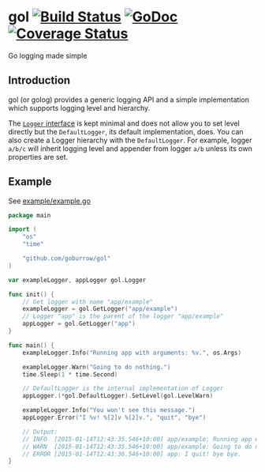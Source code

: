 # gol [![Build Status](https://travis-ci.org/goburrow/gol.svg)](https://travis-ci.org/goburrow/gol) [![GoDoc](https://godoc.org/github.com/goburrow/gol?status.svg)](https://godoc.org/github.com/goburrow/gol) [![Coverage Status](https://coveralls.io/repos/goburrow/gol/badge.svg?branch=master)](https://coveralls.io/r/goburrow/gol?branch=master)
Go logging made simple

## Introduction
gol (or golog) provides a generic logging API and a simple implementation which
supports logging level and hierarchy.

The [`Logger` interface](https://github.com/goburrow/gol/blob/master/api.go)
is kept minimal and does not allow you to set level directly but
the `DefaultLogger`, its default implementation, does.
You can also create a Logger hierarchy with the `DefaultLogger`.
For example, logger `a/b/c` will inherit logging level and appender from logger `a/b`
unless its own properties are set.

## Example
See [example/example.go](https://github.com/goburrow/gol/blob/master/example/example.go)

```go
package main

import (
	"os"
	"time"

	"github.com/goburrow/gol"
)

var exampleLogger, appLogger gol.Logger

func init() {
	// Get logger with name "app/example"
	exampleLogger = gol.GetLogger("app/example")
	// Logger "app" is the parent of the logger "app/example"
	appLogger = gol.GetLogger("app")
}

func main() {
	exampleLogger.Info("Running app with arguments: %v.", os.Args)

	exampleLogger.Warn("Going to do nothing.")
	time.Sleep(1 * time.Second)

	// DefaultLogger is the internal implementation of Logger
	appLogger.(*gol.DefaultLogger).SetLevel(gol.LevelWarn)

	exampleLogger.Info("You won't see this message.")
	appLogger.Error("I %v! %[2]v %[2]v.", "quit", "bye")

	// Output:
	// INFO  [2015-01-14T12:43:35.546+10:00] app/example: Running app with arguments: [/go/bin/example].
	// WARN  [2015-01-14T12:43:35.546+10:00] app/example: Going to do nothing.
	// ERROR [2015-01-14T12:43:36.546+10:00] app: I quit! bye bye.
}
```
